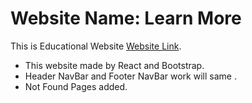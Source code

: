 # Website Name: Learn More

This is Educational Website [Website Link](https://github.com/facebook/create-react-app).

- This website made by React and Bootstrap.
- Header NavBar and Footer NavBar work will same .
- Not Found Pages added.

